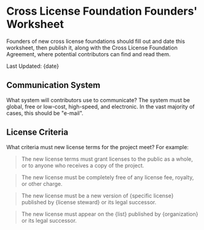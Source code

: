 # Cross License Foundation Founders' Worksheet

Founders of new cross license foundations should fill out and date this worksheet, then publish it, along with the Cross License Foundation Agreement, where potential contributors can find and read them.

Last Updated: {date}

## Communication System

What system will contributors use to communicate?  The system must be global, free or low-cost, high-speed, and electronic.  In the vast majority of cases, this should be "e-mail".

## License Criteria

What criteria must new license terms for the project meet?  For example:

> The new license terms must grant licenses to the public as a whole, or to anyone who receives a copy of the project.

> The new license must be completely free of any license fee, royalty, or other charge.

> The new license must be a new version of {specific license} published by {license steward} or its legal successor.

> The new license must appear on the {list} published by {organization} or its legal successor.
